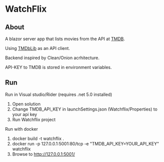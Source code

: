 # WatchFlix

## About

A blazor server app that lists movies from the API at [TMDB](https://www.themoviedb.org/documentation/api). 

Using [TMDbLib](https://github.com/LordMike/TMDbLib) as an API client.

Backend inspired by Clean/Onion acrhitecture.

API-KEY to TMDB is stored in environment variables.


## Run

Run in Visual studio/Rider (requires .net 5.0 installed)
1. Open solution
2. Change TMDB_API_KEY in launchSettings.json (Watchflix/Properties) to your api key
3. Run Watchflix project

Run with docker
1. docker build -t watchflix .
2. docker run -p 127.0.0.1:5001:80/tcp -e "TMDB_API_KEY=YOUR_API_KEY" watchflix
3. Browse to http://127.0.0.1:5001/

